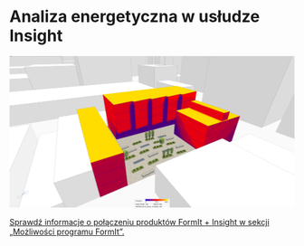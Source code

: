 # Analiza energetyczna w usłudze Insight

![](<../.gitbook/assets/image (22).png>)

[Sprawdź informacje o połączeniu produktów FormIt + Insight w sekcji „Możliwości programu FormIt”.](../formit-capabilities/analysis.md)
